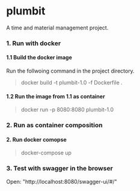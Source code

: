 # plumbit
A time and material management project.

### 1. Run with docker

#### 1.1 Build the docker image
Run the follwoing command in the project directory.
> docker build -t plumbit-1.0  -f Dockerfile .

#### 1.2 Run the image from 1.1 as container
> docker run -p 8080:8080 plumbit-1.0


### 2. Run as container composition

#### 2. Run docker comopse
> docker-compose up


### 3. Test with swagger in the browser
Open: "http://localhost:8080/swagger-ui/#/"